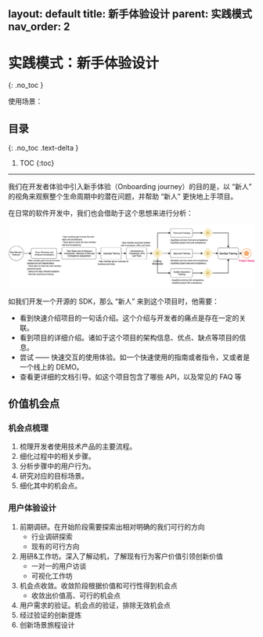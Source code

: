 layout: default
title: 新手体验设计
parent: 实践模式
nav_order: 2
---

# 实践模式：新手体验设计
{: .no_toc }

使用场景：


## 目录
{: .no_toc .text-delta }

1. TOC
{:toc}

---


我们在开发者体验中引入新手体验（Onboarding journey）的目的是，以 “新人” 的视角来观察整个生命周期中的潜在问题，并帮助 “新人” 更快地上手项目。

在日常的软件开发中，我们也会借助于这个思想来进行分析：

![Onboarding 体验](image/onboarding.png)

如我们开发一个开源的 SDK，那么 “新人” 来到这个项目时，他需要：

- 看到快速介绍项目的一句话介绍。这个介绍与开发者的痛点是存在一定的关联。
- 看到项目的详细介绍。诸如于这个项目的架构信息、优点、缺点等项目的信息。
- 尝试 —— 快速交互的使用体验。如一个快速使用的指南或者指令，又或者是一个线上的 DEMO。
- 查看更详细的文档引导。如这个项目包含了哪些 API，以及常见的 FAQ 等

## 价值机会点

### 机会点梳理

1. 梳理开发者使用技术产品的主要流程。
2. 细化过程中的相关步骤。
3. 分析步骤中的用户行为。
4. 研究对应的目标场景。
5. 细化其中的机会点。

### 用户体验设计

1. 前期调研。在开始阶段需要探索出相对明确的我们可行的方向
   - 行业调研探索
   - 现有的可行方向
2. 用研&工作坊。深入了解动机，了解现有行为客户价值引领创新价值
   - 一对一的用户访谈
   - 可视化工作坊
3. 机会点收敛。收敛阶段根据价值和可行性得到机会点
   - 收敛出价值高、可行的机会点
4. 用户需求的验证。机会点的验证，排除无效机会点
5. 经过验证的创新提炼
6. 创新场景旅程设计
